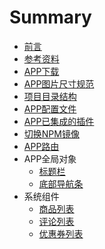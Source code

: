 # Summary

-   [前言](README.md)
-   [参考资料](参考资料.md)
-   [APP下载](APP下载.md)
-   [APP图片尺寸规范](APP图片尺寸规范.md)
-   [项目目录结构](项目目录结构.md)
-   [APP配置文件](APP配置文件.md)
-   [APP已集成的插件](APP已集成的插件.md)
-   [切换NPM镜像](切换NPM镜像.md)
-   [APP路由](APP路由.md)
-   APP全局对象
    -   [标题栏](app/titleNView.md)
    -   [底部导航条](app/tabbar.md)
-   系统组件
    -   [商品列表](components/good-list.md)
    -   [评论列表](components/comment-list.md)
    -   [优惠券列表](components/coupon-list.md)
